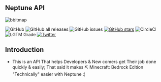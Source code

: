 ## Neptune API

![bbitmap](https://user-images.githubusercontent.com/61835816/116114564-ff20fa80-a6a8-11eb-8b30-a48b5eb68522.png)


![GitHub](https://img.shields.io/github/license/retr0cube/neptune_api?color=red&label=Repo%20License&style=flat-square) ![GitHub all releases](https://img.shields.io/github/downloads/retr0cube/neptune_api/total?color=blue&label=Downloads&style=flat-square) ![GitHub issues](https://img.shields.io/github/issues/retr0cube/neptune_api?color=green&label=Issues&style=flat-square) [![GitHub stars](https://img.shields.io/github/stars/retr0cube/neptune_api?color=yellow&label=Stars&style=flat-square)](https://github.com/retr0cube/neptune_api/stargazers)  ![CircleCI](https://img.shields.io/circleci/build/github/retr0cube/neptune_api/master?label=Build&style=flat-square) ![LGTM Grade](https://img.shields.io/lgtm/grade/python/github/retr0cube/neptune_api?label=Code%20Quality%20&style=flat-square) [![Twitter](https://img.shields.io/twitter/url?style=social&url=https%3A%2F%2Ftwitter.com%2FPillagerThe%2F)](https://twitter.com/intent/tweet?text=Wow:&url=https%3A%2F%2Fgithub.com%2Fretr0cube%2Fneptune_api.git) 

## Introduction
 - This is an API That helps Developers & New comers get Their job done quickly & easily; That said it makes ⛏ Minecraft: Bedrock Edition "Technically" easier
 with Neptune :)


